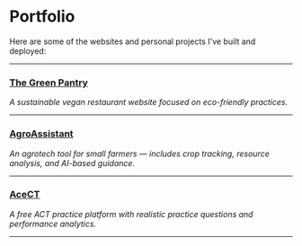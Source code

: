 # Portfolio

Here are some of the websites and personal projects I've built and deployed:

---

### [The Green Pantry](https://the-green-pantry.vercel.app)  
*A sustainable vegan restaurant website focused on eco-friendly practices.*

---

### [AgroAssistant](https://tsa-project-95lf.onrender.com)  
*An agrotech tool for small farmers — includes crop tracking, resource analysis, and AI-based guidance.*

---

### [AceCT](https://acect-website.vercel.app)  
*A free ACT practice platform with realistic practice questions and performance analytics.*

---
